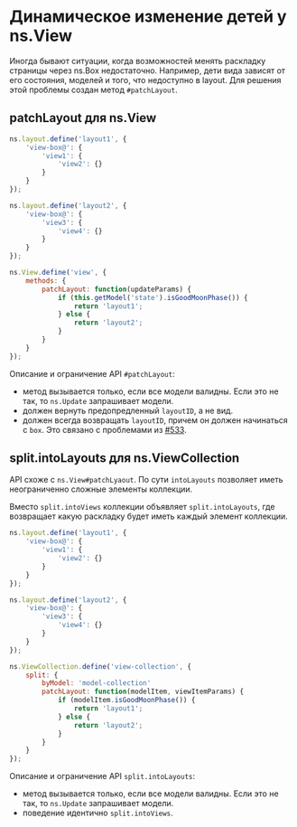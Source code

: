 # Динамическое изменение детей у ns.View

Иногда бывают ситуации, когда возможностей менять раскладку страницы через ns.Box недостаточно.
Например, дети вида зависят от его состояния, моделей и того, что недоступно в layout.
Для решения этой проблемы создан метод `#patchLayout`.

## patchLayout для ns.View

```js
ns.layout.define('layout1', {
    'view-box@': {
        'view1': {
            'view2': {}
        }
    }
});

ns.layout.define('layout2', {
    'view-box@': {
        'view3': {
            'view4': {}
        }
    }
});

ns.View.define('view', {
    methods: {
        patchLayout: function(updateParams) {
            if (this.getModel('state').isGoodMoonPhase()) {
                return 'layout1';
            } else {
                return 'layout2';
            }
        }
    }
});
```

Описание и ограничение API `#patchLayout`:
 * метод вызывается только, если все модели валидны. Если это не так, то `ns.Update` запрашивает модели.
 * должен вернуть предопредленный `layoutID`, а не вид.
 * должен всегда возвращать `layoutID`, причем он должен начинаться с `box`. Это связано с проблемами из [#533](https://github.com/yandex-ui/noscript/issues/533).

## split.intoLayouts для ns.ViewCollection

API схоже с `ns.View#patchLyaout`. По сути `intoLayouts` позволяет иметь неограниченно сложные элементы коллекции.

Вместо `split.intoViews` коллекции объявляет `split.intoLayouts`,
где возвращает какую раскладку будет иметь каждый элемент коллекции.


```js
ns.layout.define('layout1', {
    'view-box@': {
        'view1': {
            'view2': {}
        }
    }
});

ns.layout.define('layout2', {
    'view-box@': {
        'view3': {
            'view4': {}
        }
    }
});

ns.ViewCollection.define('view-collection', {
    split: {
        byModel: 'model-collection'
        patchLayout: function(modelItem, viewItemParams) {
            if (modelItem.isGoodMoonPhase()) {
                return 'layout1';
            } else {
                return 'layout2';
            }
        }
    }
});
```

Описание и ограничение API `split.intoLayouts`:
 * метод вызывается только, если все модели валидны. Если это не так, то `ns.Update` запрашивает модели.
 * поведение идентично `split.intoViews`.
